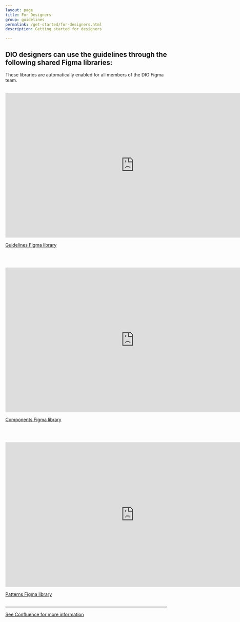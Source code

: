 ```yaml
---
layout: page
title: For Designers
group: guidelines
permalink: /get-started/for-designers.html
description: Getting started for designers

---
```


## DIO designers can use the guidelines through the following shared Figma libraries:
These libraries are automatically enabled for all members of the DIO Figma team.
<br>
<br>
<div>
<iframe style="border: 1px solid rgba(0, 0, 0, 0.1);" width="800" height="450" src="https://www.figma.com/embed?embed_host=share&url=https%3A%2F%2Fwww.figma.com%2Ffile%2FylmHeuDMfxnDBnP1VaQYz8%2FDIO-DS---Guidelines%3Fnode-id%3D254%253A253" allowfullscreen></iframe>
</div>

[Guidelines Figma library](https://www.figma.com/community/file/1017498172213426713/DIO-Design-System---Guidelines)

<br><br>

<div>
<iframe style="border: 1px solid rgba(0, 0, 0, 0.1);" width="800" height="450" src="https://www.figma.com/embed?embed_host=share&url=https%3A%2F%2Fwww.figma.com%2Ffile%2F3pb2IK8s2QUqWieH79KdN7%2FDIO-DS---Components%3Fnode-id%3D254%253A253" allowfullscreen></iframe>
</div>

[Components Figma library](https://www.figma.com/community/file/1010702602047869649/DIO-Design-System---Components)

<br><br>

<div>
<iframe style="border: 1px solid rgba(0, 0, 0, 0.1);" width="800" height="450" src="https://www.figma.com/embed?embed_host=share&url=https%3A%2F%2Fwww.figma.com%2Ffile%2FUbIKwjbxuPUvoFNYvMBGpe%2FDIO-DS---Patterns%3Fnode-id%3D254%253A253" allowfullscreen></iframe>
</div>

[Patterns Figma library](https://www.figma.com/file/UbIKwjbxuPUvoFNYvMBGpe/DIO-DS---Patterns?node-id=254%3A253)
<br><br>

---

[See Confluence for more information](https://goa-dio.atlassian.net/wiki/spaces/DIO/pages/2079555810/Using+the+Design+System+in+Figma)
